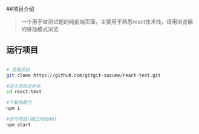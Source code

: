 ##项目介绍

> 一个用于做测试题的纯前端页面，主要用于熟悉react技术栈，请用浏览器的移动模式浏览

## 运行项目

```bash

# 克隆项目
git clone https://github.com/gitgit-suzume/react-test.git

#进入项目文件夹
cd react-test

#下载依赖包
npm i

#运行项目(端口为8800)
npm start

```
